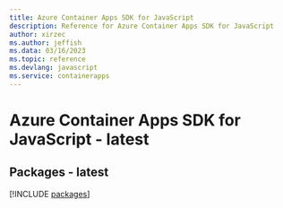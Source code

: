 ```yaml
---
title: Azure Container Apps SDK for JavaScript
description: Reference for Azure Container Apps SDK for JavaScript
author: xirzec
ms.author: jeffish
ms.data: 03/16/2023
ms.topic: reference
ms.devlang: javascript
ms.service: containerapps
---
```

# Azure Container Apps SDK for JavaScript - latest
## Packages - latest
[!INCLUDE [packages](container-apps-index.md)]